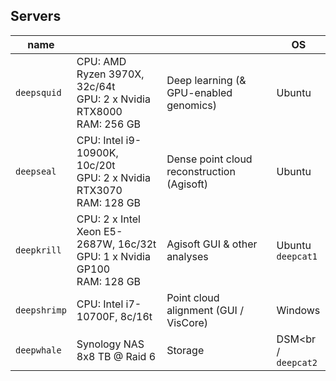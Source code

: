 

## Servers

| name         |                                                              |                                            | OS                       |
| ------------ | ------------------------------------------------------------ | ------------------------------------------ | ------------------------ |
| `deepsquid`  | CPU: AMD Ryzen 3970X, 32c/64t<br />GPU: 2 x Nvidia RTX8000<br />RAM: 256 GB | Deep learning (& GPU-enabled genomics)     | Ubuntu                   |
| `deepseal`   | CPU: Intel i9-10900K, 10c/20t<br />GPU: 2 x Nvidia RTX3070<br />RAM: 128 GB | Dense point cloud reconstruction (Agisoft) | Ubuntu                   |
| `deepkrill`  | CPU: 2 x Intel Xeon E5-2687W, 16c/32t<br />GPU: 1 x Nvidia GP100<br />RAM: 128 GB | Agisoft GUI & other analyses               | Ubuntu<br />`deepcat1`   |
| `deepshrimp` | CPU: Intel i7-10700F, 8c/16t                                 | Point cloud alignment (GUI / VisCore)      | Windows                  |
| `deepwhale`  | Synology NAS<br />8x8 TB @ Raid 6                            | Storage                                    | DSM<br /<br />`deepcat2` |


